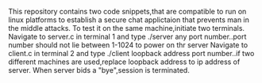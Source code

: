 This repository contains two code snippets,that are compatible to run on linux platforms to establish a secure chat applictaion that prevents man in the middle attacks.
To test it on the same machine,initiate two terminals.
Navigate to server.c in terminal 1 and type ./server any port number..port number should not lie between 1-1024 to power on thr server
Navigate to client.c in terminal 2 and type ./client loopback address port number..if two different machines are used,replace loopback address to ip address of server.
When server bids a "bye",session is terminated.
